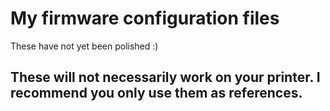 # My firmware configuration files

These have not yet been polished :)

## These will not necessarily work on your printer. I recommend you only use them as references.

